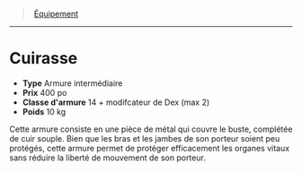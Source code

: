 ﻿---
!Equipment
Type: Armure intermédiaire
Price: 400 po
ArmorClass: 14 + modifcateur de Dex (max 2)
Weight: 10 kg
Id: equipment_hd.md#cuirasse
ParentLink: equipment_hd.md#Équipement
Name: Cuirasse
ParentName: Équipement
NameLevel: 1
Attributes: {}
---
> [Équipement](hd_equipment.md)

---

# Cuirasse

- **Type** Armure intermédiaire
- **Prix** 400 po
- **Classe d'armure** 14 + modifcateur de Dex (max 2)
- **Poids** 10 kg

Cette armure consiste en une pièce de métal qui couvre le buste, complétée de cuir souple. Bien que les bras et les jambes de son porteur soient peu protégés, cette armure permet de protéger efficacement les organes vitaux sans réduire la liberté de mouvement de son porteur.

